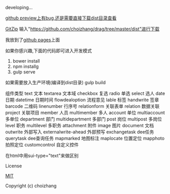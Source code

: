 <!--要写保存才能预览功能,需要保存时发送请求到后台生成页面(地址前后端都知道).然后点击预览查看指定页面即可-->

<!--给组件绑定js,需要根据组件的id去给script标签加入标识,这样方便修改和删除-->

developing...

[github preview上有bug,还是需要直接下载dist目录查看](https://htmlpreview.github.io/?https://github.com/choizhang/drag/blob/master/dist/index.html)

[GitZip](http://kinolien.github.io/gitzip/)
输入"https://github.com/choizhang/drag/tree/master/dist"进行下载

我放到了[github pages](https://choizhang.github.io/)上面


如果你感兴趣,下面的代码即可进入开发模式

1. bower install
2. npm installg
3. gulp serve

如果需要放入生产环境(编译到dist目录)
gulp build


组件类型
text 文本  textarea 文本域  checkbox 复选 radio 单选 select 选人  date 日期  datetime 日期时间 flowdealoption 流程意见 lable 标签 handwrite 签章  barcode 二维码   linenumber 行序号  relationform 关联表单  relation 数据关联  project 关联项目  member 人员  multimember 多人 account 单位  multiaccount 多单位  department 部门   multidepartment  多部门   post 岗位  multipost 多岗位  level 职务  multilevel 多职务  attachment 附件  image 图片  document 文档  outwrite 外部写入   externalwrite-ahead 外部预写  exchangetask dee任务   querytask dee查询任务   mapmarked 地图标注  maplocate 位置定位   mapphoto 拍照定位  customcontrol 自定义控件

在html中用sui-type="text"来做区别


<!--bower install-->

<!--npm install-->

<!--gulp serve-->


License

[MIT](http://opensource.org/licenses/MIT)

Copyright (c) choizhang
